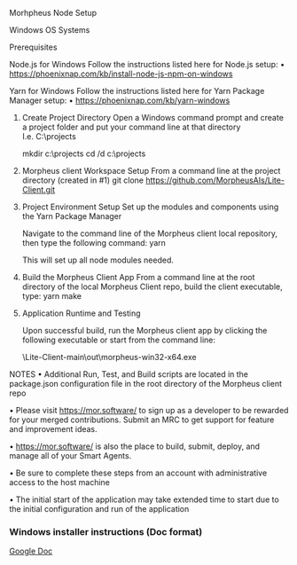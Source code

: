 
Morhpheus Node Setup



Windows OS Systems

Prerequisites

Node.js for Windows
    Follow the instructions listed here for Node.js setup:
•	https://phoenixnap.com/kb/install-node-js-npm-on-windows

Yarn for Windows 
    Follow the instructions listed here for Yarn Package Manager setup:
•	https://phoenixnap.com/kb/yarn-windows

1. Create Project Directory
Open a Windows command prompt and create a project folder and put your command line at that directory  
I.e. C:\projects

    mkdir c:\projects
    cd /d c:\projects

2. Morpheus client Workspace Setup
    From a command line at the project directory (created in #1)
        git clone https://github.com/MorpheusAIs/Lite-Client.git

3. Project Environment Setup
    Set up the modules and components using the Yarn Package Manager

    Navigate to the command line of the Morpheus client local repository, then type the following command:
    yarn

    This will set up all node modules needed.

4. Build the Morpheus Client App
    From a command line at the root directory of the local Morpheus Client repo, build the client executable, type:
    yarn make


5. Application Runtime and Testing

    Upon successful build, run the Morpheus client app by clicking the following executable or start from the command line:

    <PATH-TO-LOCAL-MORPHEUS-CLIENT-REPO>\Lite-Client-main\out\morpheus-win32-x64.exe



NOTES
•	Additional Run, Test, and Build scripts are located in the package.json configuration file in the root directory of the Morpheus client repo

•	Please visit https://mor.software/ to sign up as a developer to be rewarded for your merged contributions. Submit an MRC to get support for feature and improvement ideas.

•	https://mor.software/ is also the place to build, submit, deploy, and manage all of your Smart Agents.

•	Be sure to complete these steps from an account with administrative access to the host machine

•	The initial start of the application may take extended time to start due to the initial configuration and run of the application



### Windows installer instructions (Doc format)
[Google Doc](https://docs.google.com/document/d/1YjGAlTzglct8aNEqZAUeYD7SAmOETtmv/edit?usp=sharing&ouid=118042204753952761929&rtpof=true&sd=true)

